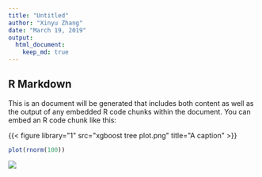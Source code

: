 ```yaml
---
title: "Untitled"
author: "Xinyu Zhang"
date: "March 19, 2019"
output:
  html_document:
    keep_md: true
---
```




## R Markdown

This is an  document will be generated that includes both content as well as the output of any embedded R code chunks within the document. You can embed an R code chunk like this:

{{< figure library="1" src="xgboost tree plot.png" title="A caption" >}}


```r
plot(rnorm(100))
```

![](test_files/figure-html/cars-1.png)<!-- -->

